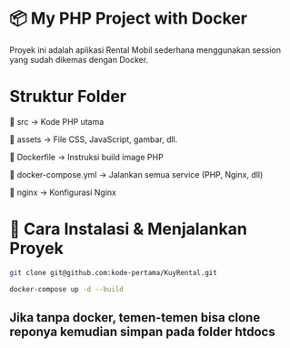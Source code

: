 # 📦 My PHP Project with Docker

Proyek ini adalah aplikasi Rental Mobil sederhana menggunakan session yang sudah dikemas dengan Docker.

# Struktur Folder

📁 src → Kode PHP utama

📁 assets → File CSS, JavaScript, gambar, dll.

📄 Dockerfile → Instruksi build image PHP

📄 docker-compose.yml → Jalankan semua service (PHP, Nginx, dll)

📁 nginx → Konfigurasi Nginx

# 🚀 Cara Instalasi & Menjalankan Proyek

```bash
git clone git@github.com:kode-pertama/KuyRental.git
```

```bash
docker-compose up -d --build
```

## Jika tanpa docker, temen-temen bisa clone reponya kemudian simpan pada folder htdocs
